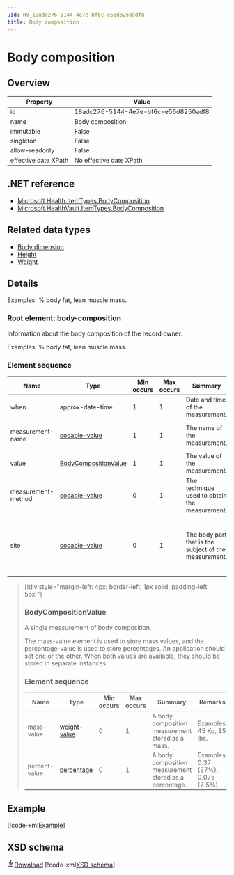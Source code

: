 ```yaml
---
uid: HV_18adc276-5144-4e7e-bf6c-e56d8250adf8
title: Body composition
---
```


# Body composition

## Overview

Property|Value
---|---
id|18adc276-5144-4e7e-bf6c-e56d8250adf8
name|Body composition
immutable|False
singleton|False
allow-readonly|False
effective date XPath|No effective date XPath

## .NET reference
- [Microsoft.Health.ItemTypes.BodyComposition](https://docs.microsoft.com/dotnet/api/microsoft.health.itemtypes.bodycomposition)
- [Microsoft.HealthVault.ItemTypes.BodyComposition](https://docs.microsoft.com/dotnet/api/microsoft.healthvault.itemtypes.bodycomposition)

## Related data types

- [Body dimension](xref:HV_dd710b31-2b6f-45bd-9552-253562b9a7c1)
- [Height](xref:HV_40750a6a-89b2-455c-bd8d-b420a4cb500b)
- [Weight](xref:HV_3d34d87e-7fc1-4153-800f-f56592cb0d17)

## Details
Examples: % body fat, lean muscle mass.

<a name='body-composition'></a>

### Root element: body-composition

Information about the body composition of the record owner.

Examples: % body fat, lean muscle mass.

### Element sequence

Name|Type|Min occurs|Max occurs|Summary|Remarks|Preferred Vocabulary
---|---|---|---|---|---|---
when|approx-date-time|1|1|Date and time of the measurement.||
measurement-name|[codable-value](xref:HV_3e730686-781f-4616-aa0d-817bba8eb141#codable-value)|1|1|The name of the measurement.|Examples: Body fat, lean muscle.|[body-composition-measurement-names](xref:HV_be4a495d-6f7c-4e02-bbba-6f31afc9f995)
value|[BodyCompositionValue](#BodyCompositionValue)|1|1|The value of the measurement.||
measurement-method|[codable-value](xref:HV_3e730686-781f-4616-aa0d-817bba8eb141#codable-value)|0|1|The technique used to obtain the measurement.|Examples: Bioelectrical impedance, DXA, Skinfold (calipers).|[body-composition-measurement-methods](xref:HV_6a8c22d1-545a-463b-8d0e-d26a666d536b)
site|[codable-value](xref:HV_3e730686-781f-4616-aa0d-817bba8eb141#codable-value)|0|1|The body part that is the subject of the measurement.|Examples: Left arm, head, torso. <br /> If site is absent the measurement is for the whole body.|[body-composition-sites](xref:HV_85e4ad3e-a0c6-4a0c-ac52-682e896202c9)

>[!div style="margin-left: 4px; border-left: 1px solid; padding-left: 5px;"]
>
> <a name='BodyCompositionValue'></a>
>
> ### BodyCompositionValue
>
> A single measurement of body composition.
>
> The mass-value element is used to store mass values, and the percentage-value is used to store percentages. An application should set one or the other. When both values are available, they should be stored in separate instances.
>
> ### Element sequence
>
> Name|Type|Min occurs|Max occurs|Summary|Remarks
> ---|---|---|---|---|---
> mass-value|[weight-value](xref:HV_3e730686-781f-4616-aa0d-817bba8eb141#weight-value)|0|1|A body composition measurement stored as a mass.|Examples: 45 Kg, 15 lbs.
> percent-value|[percentage](xref:HV_3e730686-781f-4616-aa0d-817bba8eb141#percentage)|0|1|A body composition measurement stored as a percentage.|Examples: 0.37 (37%), 0.075 (7.5%).
>
>

## Example
[!code-xml[Example](sample-xml/18adc276-5144-4e7e-bf6c-e56d8250adf8.xml)]

## XSD schema
[![Download](/healthvault/images/download.png)Download](xsd/body-composition.xsd)
[!code-xml[XSD schema](xsd/body-composition.xsd)]
